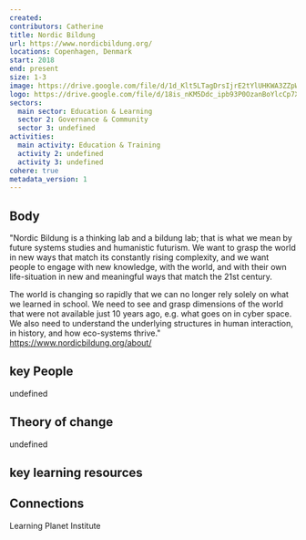 ```yaml
---
created:
contributors: Catherine
title: Nordic Bildung
url: https://www.nordicbildung.org/
locations: Copenhagen, Denmark
start: 2018
end: present
size: 1-3
image: https://drive.google.com/file/d/1d_Klt5LTagDrsIjrE2tYlUHKWA3ZZpWB/view?usp=drive_link
logo: https://drive.google.com/file/d/18is_nKM5Ddc_ipb93P0OzanBoYlcCp7X/view?usp=sharing
sectors:
  main sector: Education & Learning
  sector 2: Governance & Community
  sector 3: undefined
activities: 
  main activity: Education & Training
  activity 2: undefined
  activity 3: undefined
cohere: true
metadata_version: 1
---
```



## Body

"Nordic Bildung is a thinking lab and a bildung lab; that is what we mean by future systems studies and humanistic futurism. We want to grasp the world in new ways that match its constantly rising complexity, and we want people to engage with new knowledge, with the world, and with their own life-situation in new and meaningful ways that match the 21st century.

The world is changing so rapidly that we can no longer rely solely on what we learned in school. We need to see and grasp dimensions of the world that were not available just 10 years ago, e.g. what goes on in cyber space. We also need to understand the underlying structures in human interaction, in history, and how eco-systems thrive."
https://www.nordicbildung.org/about/ 

## key People

undefined

## Theory of change

undefined

## key learning resources



## Connections

Learning Planet Institute

